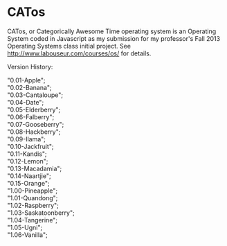 CATos
============
CATos, or Categorically Awesome Time operating system is an Operating System coded in Javascript
as my submission for my professor's Fall 2013 Operating Systems class initial project.
See http://www.labouseur.com/courses/os/ for details.

Version History:

"0.01-Apple";  
"0.02-Banana";  
"0.03-Cantaloupe";  
"0.04-Date";  
"0.05-Elderberry";  
"0.06-Falberry";  
"0.07-Gooseberry";  
"0.08-Hackberry";  
"0.09-Ilama";  
"0.10-Jackfruit";  
"0.11-Kandis";  
"0.12-Lemon";  
"0.13-Macadamia";  
"0.14-Naartjie";  
"0.15-Orange";  
"1.00-Pineapple";  
"1.01-Quandong";  
"1.02-Raspberry";  
"1.03-Saskatoonberry";  
"1.04-Tangerine";  
"1.05-Ugni";  
"1.06-Vanilla";  
